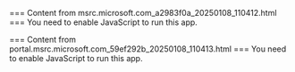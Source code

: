 === Content from msrc.microsoft.com_a2983f0a_20250108_110412.html ===
You need to enable JavaScript to run this app.

=== Content from portal.msrc.microsoft.com_59ef292b_20250108_110413.html ===
You need to enable JavaScript to run this app.

